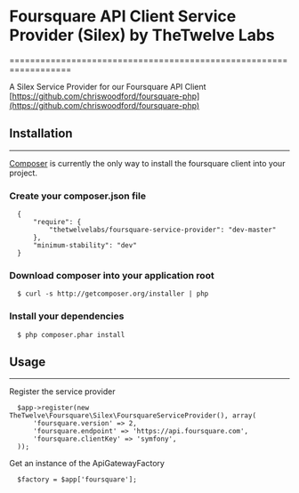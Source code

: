 # Foursquare API Client Service Provider (Silex) by TheTwelve Labs
==================================================================

A Silex Service Provider for our Foursquare API Client
[https://github.com/chriswoodford/foursquare-php](https://github.com/chriswoodford/foursquare-php)

## Installation
--------------

[Composer](http://getcomposer.org) is currently the only way to install the 
foursquare client into your project.

### Create your composer.json file

      {
          "require": {
              "thetwelvelabs/foursquare-service-provider": "dev-master"
          },
          "minimum-stability": "dev"
      }

### Download composer into your application root

      $ curl -s http://getcomposer.org/installer | php

### Install your dependencies

      $ php composer.phar install
 
## Usage
---------

Register the service provider

      $app->register(new TheTwelve\Foursquare\Silex\FoursquareServiceProvider(), array(
          'foursquare.version' => 2,
          'foursquare.endpoint' => 'https://api.foursquare.com',
          'foursquare.clientKey' => 'symfony',
      ));


Get an instance of the ApiGatewayFactory

      $factory = $app['foursquare'];

